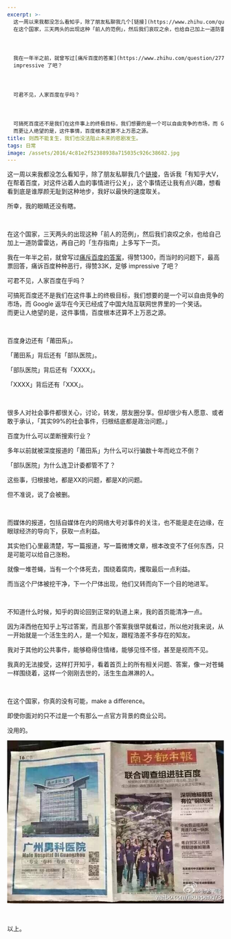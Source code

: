 ```yaml
---
excerpt: >-
  这一周以来我都没怎么看知乎，除了朋友私聊我几个[链接](https://www.zhihu.com/question/45052202/answer/98364183)，告诉我「有知乎大V，在帮着百度，对这件沾着人血的事情进行公关」，这个事情还让我有点兴趣，想看看到底是谁厚颜无耻到这种地步，我好以最快的速度取关。所幸，我的眼睛还没有瞎。  
  在这个国家，三天两头的出现这种「前人的范例」，然后我们哀叹之余，也给自己加上一道防雷雷达，再自己的「生存指南」上多写下一页。



  我在一年半之前，就曾写过[痛斥百度的答案](https://www.zhihu.com/question/27794207/answer/38243795)，得赞1300，而当时的问题下，最高票回答，痛诉百度种种恶行，得赞33K，足够
  impressive 了吧？



  可君不见，人家百度在乎吗？



  可搞死百度还不是我们在这件事上的终极目标，我们想要的是一个可以自由竞争的市场，而 Google 返华在今天已经成了中国大陆互联网世界里的一个笑话。  
  而更让人绝望的是，这件事情，百度根本还算不上万恶之源。 
title: 则西不能复生，我们也没法阻止未来的悲剧发生。
tags: 日常
image: /assets/2016/4c81e2f52388938a715035c926c38682.jpg
---
```


这一周以来我都没怎么看知乎，除了朋友私聊我几个[链接](https://www.zhihu.com/question/45052202/answer/98364183)，告诉我「有知乎大V，在帮着百度，对这件沾着人血的事情进行公关」，这个事情还让我有点兴趣，想看看到底是谁厚颜无耻到这种地步，我好以最快的速度取关。

所幸，我的眼睛还没有瞎。  

<br>

在这个国家，三天两头的出现这种「前人的范例」，然后我们哀叹之余，也给自己加上一道防雷雷达，再自己的「生存指南」上多写下一页。

我在一年半之前，就曾写过[痛斥百度的答案](https://www.zhihu.com/question/27794207/answer/38243795)，得赞1300，而当时的问题下，最高票回答，痛诉百度种种恶行，得赞33K，足够 impressive 了吧？

可君不见，人家百度在乎吗？

可搞死百度还不是我们在这件事上的终极目标，我们想要的是一个可以自由竞争的市场，而 Google 返华在今天已经成了中国大陆互联网世界里的一个笑话。  
而更让人绝望的是，这件事情，百度根本还算不上万恶之源。

<br>

百度身边还有「莆田系」。

「莆田系」背后还有「部队医院」。

「部队医院」背后还有「XXXX」。

「XXXX」背后还有「XXX」。

<br>

很多人对社会事件都很关心，讨论，转发，朋友圈分享。但却很少有人愿意、或者敢于承认，「其实99%的社会事件，归根结底都是政治问题。」

百度为什么可以垄断搜索行业？

多年以前就被深度报道的「莆田系」为什么可以行骗数十年而屹立不倒？

「部队医院」为什么连卫计委都管不了？

这些事，归根接地，都是XX的问题，都是X的问题。

但不准说，说了会被删。

<br>

而媒体的报道，包括自媒体在内的网络大号对事件的关注，也不能是走在边缘，在眼球经济的导向下，获取一点利益。

其实他们心里最清楚，写一篇报道，写一篇微博文章，根本改变不了任何东西，只是可能可以给自己涨粉。

就像一堆苍蝇，当有一个个体死去，围绕着腐肉，攫取最后一点利益。

而当这个尸体被挖干净，下一个尸体出现，他们又转而向下一个目的地进军。

<br>

不知道什么时候，知乎的舆论回到正常的轨道上来，我的首页能清净一点。

因为泽西他在知乎上写过答案，而且那个答案我很早就看过，所以他对我来说，从一开始就是一个活生生的人，是一个知友，跟程浩差不多存在的知友。

我对于其他的公共事件，能够稳得住情绪，能够见怪不怪，甚至是视而不见。

我真的无法接受，这样打开知乎，看着首页上的所有相关问题、答案，像一对苍蝇一样围绕着，这样一个刚刚去世的，活生生血淋淋的人。

<br>

在这个国家，你真的没有可能，make a difference。

即使你面对的只不过是一个有那么一点官方背景的商业公司。

没用的。

![](/assets/2016/771599b4e4acdfb3b2f3afa5472cd484_hd.jpg)

<br>

以上。
